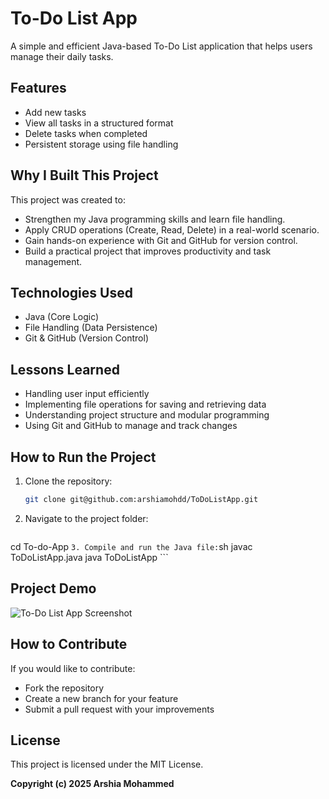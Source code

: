 # To-Do List App

A simple and efficient Java-based To-Do List application that helps users manage their daily tasks.

## Features

- Add new tasks
- View all tasks in a structured format
- Delete tasks when completed
- Persistent storage using file handling

## Why I Built This Project

This project was created to:
- Strengthen my Java programming skills and learn file handling.
- Apply CRUD operations (Create, Read, Delete) in a real-world scenario.
- Gain hands-on experience with Git and GitHub for version control.
- Build a practical project that improves productivity and task management.

## Technologies Used

- Java (Core Logic)
- File Handling (Data Persistence)
- Git & GitHub (Version Control)

## Lessons Learned

- Handling user input efficiently
- Implementing file operations for saving and retrieving data
- Understanding project structure and modular programming
- Using Git and GitHub to manage and track changes

## How to Run the Project

1. Clone the repository:
   ```sh
   git clone git@github.com:arshiamohdd/ToDoListApp.git
    ```

2. Navigate to the project folder:
    ```sh
cd To-do-App
    ```
3. Compile and run the Java file:
    ```sh
javac ToDoListApp.java 
java ToDoListApp
     ```
## Project Demo
![To-Do List App Screenshot](images/todolist.png)

## How to Contribute

If you would like to contribute:
- Fork the repository
- Create a new branch for your feature
- Submit a pull request with your improvements

## License

This project is licensed under the MIT License.

**Copyright (c) 2025 Arshia Mohammed**


